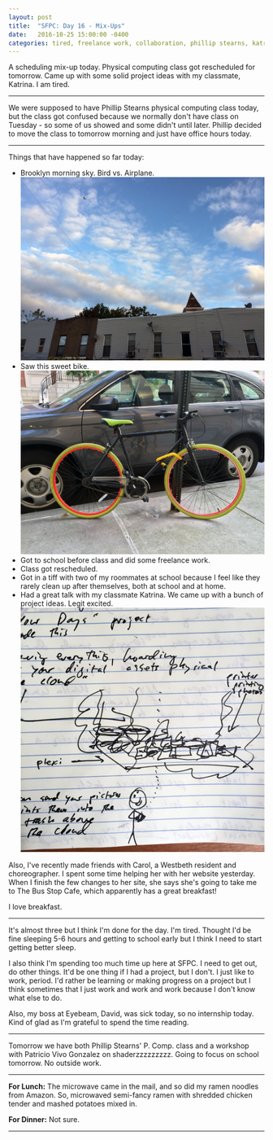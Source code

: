 ```yaml
---
layout: post
title:  "SFPC: Day 16 - Mix-Ups"
date:   2016-10-25 15:00:00 -0400
categories: tired, freelance work, collaboration, phillip stearns, katrina, project, ideas
---
```


A scheduling mix-up today. Physical computing class got rescheduled for tomorrow. Came up with some solid project ideas with my classmate, Katrina. I am tired.

-----

We were supposed to have Phillip Stearns physical computing class today, but the class got confused because we normally don't have class on Tuesday - so some of us showed and some didn't until later. Phillip decided to move the class to tomorrow morning and just have office hours today.

-----

Things that have happened so far today:

- Brooklyn morning sky. Bird vs. Airplane.
![Brooklyn sky](/images/IMG_4816.jpg)
- Saw this sweet bike.
![sweet bike](/images/IMG_4824.jpg)
- Got to school before class and did some freelance work.
- Class got rescheduled.
- Got in a tiff with two of my roommates at school because I feel like they rarely clean up after themselves, both at school and at home.
- Had a great talk with my classmate Katrina. We came up with a bunch of project ideas. Legit excited.
![project ideas](/images/IMG_4825.jpg)

Also, I've recently made friends with Carol, a Westbeth resident and choreographer. I spent some time helping her with her website yesterday. When I finish the few changes to her site, she says she's going to take me to The Bus Stop Cafe, which apparently has a great breakfast!

I love breakfast.

-----

It's almost three but I think I'm done for the day. I'm tired. Thought I'd be fine sleeping 5-6 hours and getting to school early but I think I need to start getting better sleep.

I also think I'm spending too much time up here at SFPC. I need to get out, do other things. It'd be one thing if I had a project, but I don't. I just like to work, period. I'd rather be learning or making progress on a project but I think sometimes that I just work and work and work because I don't know what else to do.

Also, my boss at Eyebeam, David, was sick today, so no internship today. Kind of glad as I'm grateful to spend the time reading.

-----

Tomorrow we have both Phillip Stearns' P. Comp. class and a workshop with Patricio Vivo Gonzalez on shaderzzzzzzzzz. Going to focus on school tomorrow. No outside work.

-----

**For Lunch:** The microwave came in the mail, and so did my ramen noodles from Amazon. So, microwaved semi-fancy ramen with shredded chicken tender and mashed potatoes mixed in.

**For Dinner:** Not sure.

-----
